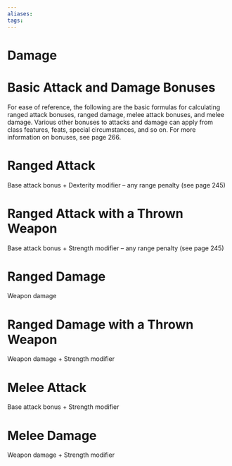 ```yaml
---
aliases: 
tags: 
---
```


# Damage

# Basic Attack and Damage Bonuses

For ease of reference, the following are the basic formulas for calculating ranged attack bonuses, ranged damage, melee attack bonuses, and melee damage. Various other bonuses to attacks and damage can apply from class features, feats, special circumstances, and so on. For more information on bonuses, see page 266. 

# Ranged Attack

Base attack bonus + Dexterity modifier – any range penalty (see page 245) 

# Ranged Attack with a Thrown Weapon

Base attack bonus + Strength modifier – any range penalty (see page 245) 

# Ranged Damage

Weapon damage 

# Ranged Damage with a Thrown Weapon

Weapon damage + Strength modifier 

# Melee Attack

Base attack bonus + Strength modifier 

# Melee Damage

Weapon damage + Strength modifier
